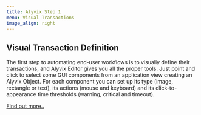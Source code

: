```yaml
---
title: Alyvix Step 1
menu: Visual Transactions
image_align: right
---
```


## **Visual Transaction** Definition

The first step to automating end-user workflows is to visually define their transactions, and Alyvix Editor gives you all the proper tools. Just point and click to select some GUI components from an application view creating an Alyvix Object. For each component you can set up its type (image, rectangle or text), its actions (mouse and keyboard) and its click-to-appearance time thresholds (warning, critical and timeout).

[Find out more..](https://alyvix.com/learn/test_case_building/editor_interface_overview.html?classes=btn,btn-primary,btn-lg&target=_blank)
